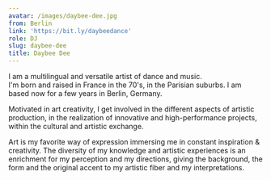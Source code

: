 ```yaml
---
avatar: /images/daybee-dee.jpg
from: Berlin
link: 'https://bit.ly/daybeedance'
role: DJ
slug: daybee-dee
title: Daybee Dee
---
```

I am a multilingual and versatile artist of dance and music.   
 I'm born and raised in France in the 70's, in the Parisian suburbs. I am based now for a few years in Berlin, Germany.   
  
 Motivated in art creativity, I get involved in the different aspects of artistic production, in the realization of innovative and high-performance projects, within the cultural and artistic exchange.   
  
 Art is my favorite way of expression immersing me in constant inspiration & creativity. The diversity of my knowledge and artistic experiences is an enrichment for my perception and my directions, giving the background, the form and the original accent to my artistic fiber and my interpretations.
